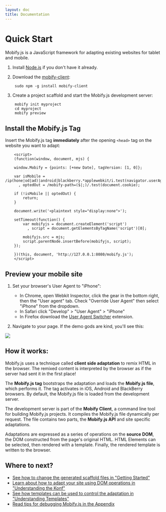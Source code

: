 ```yaml
---
layout: doc
title: Documentation
---
```


# Quick Start

Mobify.js is a JavaScript framework for adapting existing websites for tablet and mobile.

1. Install <a href="http://nodejs.org/">Node.js</a> if you don't have it already.

1. Download the [mobify-client](https://github.com/mobify/mobify-client):

        sudo npm -g install mobify-client

1. Create a project scaffold and start the Mobify.js development server:

        mobify init myproject
        cd myproject
        mobify preview

## Install the Mobify.js Tag

Insert the Mobify.js tag **immediately** after the opening `<head>` tag on the website you want to adapt:

        <script>
        (function(window, document, mjs) {

        window.Mobify = {points: [+new Date], tagVersion: [1, 0]};

        var isMobile = /ip(hone|od|ad)|android|blackberry.*applewebkit/i.test(navigator.userAgent)
          , optedOut = /mobify-path=($|;)/.test(document.cookie);

        if (!isMobile || optedOut) {
            return;
        }

        document.write('<plaintext style="display:none">');

        setTimeout(function() {
            var mobifyjs = document.createElement('script')
              , script = document.getElementsByTagName('script')[0];

            mobifyjs.src = mjs;
            script.parentNode.insertBefore(mobifyjs, script);
        });

        })(this, document, 'http://127.0.0.1:8080/mobify.js');
        </script>

## Preview your mobile site

1. Set your browser's User Agent to "iPhone":

    * In Chrome, open Webkit Inspector, click the gear in the bottom right, then the "User agent" tab. Check "Override User Agent" then select "iPhone" from the dropdown.
    * In Safari click "Develop" > "User Agent" > "iPhone"
    * In Firefox download the [User Agent Switcher](https://addons.mozilla.org/en-US/firefox/addon/user-agent-switcher/) extension.

1. Navigate to your page. If the demo gods are kind, you'll see this:

<div class="illustration">
    <img src="/mobifyjs/static/img/init.min.png">
</div>

## How it works:

Mobify.js uses a technique called **client side adaptation** to remix HTML in the browser. The remixed content is interpreted by the browser as if the server had sent it in the first place!

The **Mobify.js tag** bootstraps the adaptation and loads the **Mobify.js file**, which performs it. The tag activates in iOS, Android and BlackBerry browsers. By default, the Mobify.js file is loaded from the development server.

The development server is part of the **Mobify Client**, a command line tool for building Mobify.js projects. It compiles the Mobify.js file dynamically per request. The file contains two parts, the **Mobify.js API** and site specific adaptations.

Adaptations are expressed as a series of operations on the **source DOM**, the DOM constructed from the page's original HTML. HTML Elements can be selected, then rendered with a template. Finally, the rendered template is written to the browser.

## Where to next?

* [See how to change the generated scaffold files in "Getting Started"](./getting-started/)
* [Learn about how to adapt your site using DOM operations in "Understanding the Konf"](./understanding-konf/)
* [See how templates can be used to control the adaptation in "Understanding Templates"](./understanding-templates/)
* [Read tips for debugging Mobify.js in the Appendix](./appendix/)
